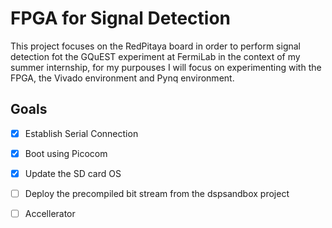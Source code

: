 # FPGA for Signal Detection

 This project focuses on the RedPitaya board in order to perform signal detection fot the GQuEST experiment at FermiLab in the context of my summer internship, for my purpouses I will focus on experimenting with the FPGA, the Vivado environment and Pynq environment.

## Goals
- [x] Establish Serial Connection
- [x] Boot using Picocom
- [x] Update the SD card OS
- [ ] Deploy the precompiled bit stream from the dspsandbox project
- [ ] Accellerator 

